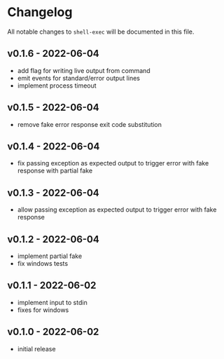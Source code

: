 # Changelog

All notable changes to `shell-exec` will be documented in this file.

## v0.1.6 - 2022-06-04

- add flag for writing live output from command
- emit events for standard/error output lines
- implement process timeout

## v0.1.5 - 2022-06-04

- remove fake error response exit code substitution

## v0.1.4 - 2022-06-04

- fix passing exception as expected output to trigger error with fake response with partial fake

## v0.1.3 - 2022-06-04

- allow passing exception as expected output to trigger error with fake response

## v0.1.2 - 2022-06-04

- implement partial fake
- fix windows tests

## v0.1.1 - 2022-06-02

- implement input to stdin
- fixes for windows

## v0.1.0 - 2022-06-02

- initial release
